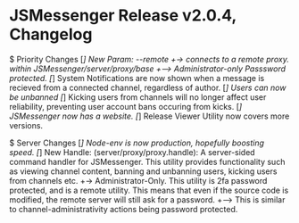 # JSMessenger Release v2.0.4, Changelog

$ Priority Changes
[*] New Param: --remote
 +-> connects to a remote proxy. within JSMessenger/server/proxy/base
 +--> Administrator-only Passsword protected.
[*] System Notifications are now shown when a message is recieved from a connected channel, regardless of author.
[*] Users can now be unbanned
[*] Kicking users from channels will no longer affect user reliability, preventing user account bans occuring from kicks.
[*] JSMessenger now has a website.
[*] Release Viewer Utility now covers more versions.


$ Server Changes
[*] Node-env is now production, hopefully boosting speed.
[*] New Handle: (server/proxy/proxy.handle): A server-sided command handler for JSMessenger. This utility provides functionality such as viewing channel content, banning and unbanning users, kicking users from channels etc.
 +-> Administrator-Only. This utility is 2fa password protected, and is a remote utility. This means that even if the source code is modified, the remote server will still ask for a password. 
 +--> This is similar to channel-administrativity actions being password protected.